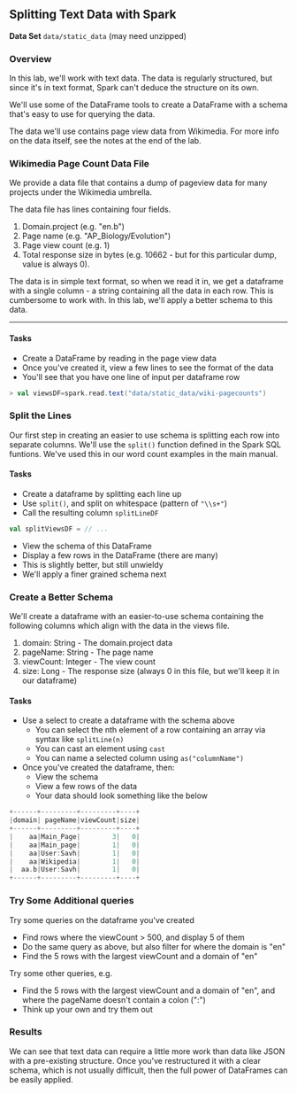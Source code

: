 ## Splitting Text Data with Spark

**Data Set** `data/static_data` (may need unzipped)

### Overview

In this lab, we'll work with text data.  The data is regularly structured, but since it's in text format, Spark can't deduce the structure on its own.
 
We'll use some of the DataFrame tools to create a DataFrame with a schema that's easy to use for querying the data.
 
The data we'll use contains page view data from Wikimedia. For more info on the data itself, see the notes at the end of the lab.


### Wikimedia Page Count Data File

We provide a data file that contains a dump of pageview data for many projects under the Wikimedia umbrella.

The data file has lines containing four fields.

1. Domain.project (e.g. "en.b")
2. Page name (e.g. "AP_Biology/Evolution")
3. Page view count (e.g. 1)
4. Total response size in bytes (e.g. 10662 - but for this particular dump, value is always 0).

The data is in simple text format, so when we read it in, we get a dataframe with a single column - a string containing all the data in each row.  This is cumbersome to work with.  In this lab, we'll apply a better schema to this data.

----

#### Tasks

* Create a DataFrame by reading in the page view data
* Once you've created it, view a few lines to see the format of the data
* You'll see that you have one line of input per dataframe row

```scala
> val viewsDF=spark.read.text("data/static_data/wiki-pagecounts")
```

### Split the Lines

Our first step in creating an easier to use schema is splitting each row into separate columns.  We'll use the `split()` function defined in the Spark SQL funtions.  We've used this in our word count examples in the main manual.

#### Tasks

* Create a dataframe by splitting each line up
* Use `split()`, and split on whitespace (pattern of `"\\s+"`)
* Call the resulting column `splitLineDF`

```scala
val splitViewsDF = // ...
```

* View the schema of this DataFrame
* Display a few rows in the DataFrame (there are many)
* This is slightly better, but still unwieldy
* We'll apply a finer grained schema next

### Create a Better Schema

We'll create a dataframe with an easier-to-use schema containing the following columns which align with the data in the views file.

1. domain: String - The domain.project data
2. pageName: String - The page name
3. viewCount: Integer - The view count
4. size: Long - The response size (always 0 in this file, but we'll keep it in our dataframe)

#### Tasks

* Use a select to create a dataframe with the schema above
	* You can select the nth element of a row containing an array via syntax like `splitLine(n)`
	* You can cast an element using `cast`
	* You can name a selected column using `as("columnName")`
* Once you've created the dataframe, then:
	*  View the schema
	*  View a few rows of the data
	*  Your data should look something like the below

```scala
+------+---------+---------+----+
|domain| pageName|viewCount|size|
+------+---------+---------+----+
|    aa|Main_Page|        3|   0|
|    aa|Main_page|        1|   0|
|    aa|User:Savh|        1|   0|
|    aa|Wikipedia|        1|   0|
|  aa.b|User:Savh|        1|   0|
+------+---------+---------+----+
```

### Try Some Additional queries

Try some queries on the dataframe you've created

* Find rows where the viewCount > 500, and display 5 of them
* Do the same query as above, but also filter for where the domain is "en"
* Find the 5 rows with the largest viewCount and a domain of "en"

Try some other queries, e.g.

* Find the 5 rows with the largest viewCount and a domain of "en", and where the pageName doesn't contain a colon (":")
* Think up your own and try them out


### Results

We can see that text data can require a little more work than data like JSON with a pre-existing structure.  Once you've restructured it with a clear schema, which is not usually difficult, then the full power of DataFrames can be easily applied.

